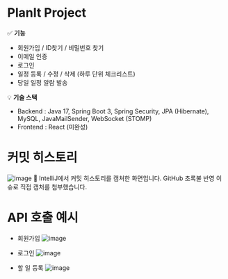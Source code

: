 # PlanIt Project

✅ **기능**
- 회원가입 / ID찾기 / 비밀번호 찾기
- 이메일 인증
- 로그인
- 일정 등록 / 수정 / 삭제 (하루 단위 체크리스트)
- 당일 일정 알람 발송

💡 **기술 스택**
- Backend : Java 17, Spring Boot 3, Spring Security, JPA (Hibernate), MySQL, JavaMailSender, WebSocket (STOMP)
- Frontend : React (미완성)


# 커밋 히스토리
![image](https://github.com/user-attachments/assets/3fb4f06c-e25b-4f10-8975-70a9000bb58e)
📝 IntelliJ에서 커밋 히스토리를 캡처한 화면입니다. GitHub 초록불 반영 이슈로 직접 캡처를 첨부했습니다.

# API 호출 예시
- 회원가입
![image](https://github.com/user-attachments/assets/e63ab61a-1cbf-4722-89de-a2a100c4ab86)

- 로그인
![image](https://github.com/user-attachments/assets/c47ee155-bdec-4dd5-b489-1703765c3732)

- 할 일 등록
![image](https://github.com/user-attachments/assets/8371bba7-da9a-4bb9-a183-9b0082db0d16)


